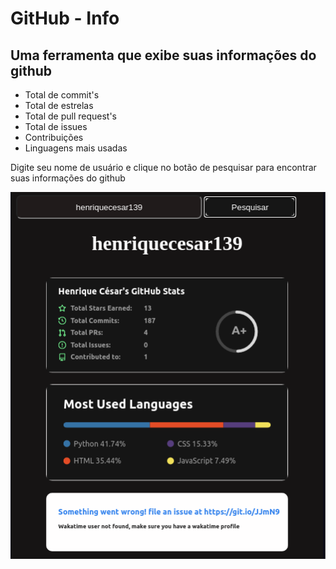<h1>GitHub - Info</h1>

<h2>Uma ferramenta que exibe suas informações do github</h2>

<ul>
  <li>Total de commit's</li>
  <li>Total de estrelas </li>
  <li>Total de pull request's</li>
  <li>Total de issues </li>
  <li>Contribuições </li>
  <li>Linguagens mais usadas </li>
</ul

<hr>

<p>Digite seu nome de usuário e clique no botão de pesquisar para encontrar suas informações do github</p>

<img src="img/github.png">
